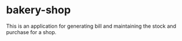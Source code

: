 # bakery-shop
This is an application for generating bill and maintaining the stock and purchase for a shop.
